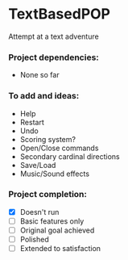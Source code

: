 # TextBasedPOP
Attempt at a text adventure


### Project dependencies:
* None so far

### To add and ideas:
* Help
* Restart
* Undo
* Scoring system?
* Open/Close commands
* Secondary cardinal directions
* Save/Load
* Music/Sound effects

### Project completion:
 - [x] Doesn't run
 - [ ] Basic features only
 - [ ] Original goal achieved
 - [ ] Polished
 - [ ] Extended to satisfaction